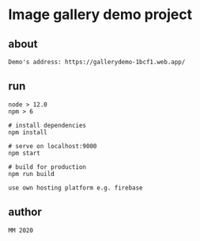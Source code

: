 # Image gallery demo project

## about

    Demo's address: https://gallerydemo-1bcf1.web.app/

## run

    node > 12.0
    npm > 6

    # install dependencies
    npm install

    # serve on localhost:9000
    npm start

    # build for production
    npm run build

    use own hosting platform e.g. firebase

## author

    MM 2020
